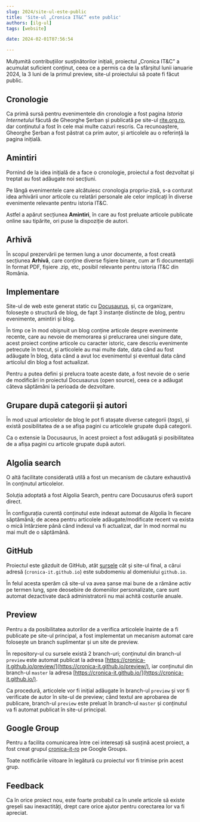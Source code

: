 ```yaml
---
slug: 2024/site-ul-este-public
title: 'Site-ul „Cronica IT&C” este public'
authors: [ilg-ul]
tags: [website]

date: 2024-02-01T07:56:54

---
```


Mulțumită contribuțiilor susținătorilor inițiali, proiectul „Cronica IT&C” a
acumulat suficient conținut,
ceea ce a permis ca de la sfârșitul lunii ianuarie 2024, la 3 luni de la
primul preview, site-ul proiectului să poate fi făcut public.

<!-- truncate -->

## Cronologie

Ca primă sursă pentru evenimentele din cronologie a fost pagina
_Istoria Internetului_ făcută de Gheorghe Șerban
și publicată pe site-ul
[rite.org.ro](https://rite.org.ro/istoria-internetului/),
dar conținutul a fost în cele mai multe cazuri rescris. Ca recunoaștere,
Gheorghe Șerban a fost păstrat ca prim autor, și articolele au o referință
la pagina inițială.

## Amintiri

Pornind de la idea inițială de a face o cronologie, proiectul a fost dezvoltat
și treptat au fost adăugate noi secțiuni.

Pe lângă evenimentele care alcătuiesc cronologia propriu-zisă, s-a conturat idea
arhivării unor articole cu relatări personale ale celor implicați
în diverse evenimente relevante pentru istoria IT&C.

Astfel a apărut secțiunea **Amintiri**,
în care au fost preluate articole publicate
online sau tipărite, ori puse la dispoziție de autori.

## Arhivă

În scopul prezervării pe termen lung a unor documente, a fost creată
secțiunea **Arhivă**, care conține diverse fișiere binare, cum ar fi
documentații în format PDF,
fișiere .zip, etc, posibil relevante pentru istoria IT&C din România.

## Implementare

Site-ul de web este generat static cu [Docusaurus](https://docusaurus.io),
și, ca organizare, folosește o structură de blog, de fapt 3 instanțe distincte
de blog, pentru evenimente, amintiri și blog.

În timp ce în mod obișnuit un blog conține articole despre evenimente recente,
care au nevoie de memorarea și prelucrarea unei singure date,
acest proiect conține articole cu caracter istoric,
care descriu evenimente petrecute în trecut, și articolele au mai multe date,
data când au fost adăugate în blog, data când a avut loc evenimentul și
eventual data când articolul din blog a fost actualizat.

Pentru a putea defini și prelucra toate aceste date, a fost nevoie de o
serie de modificări in proiectul Docusaurus (open source), ceea ce a
adăugat câteva săptămâni la perioada de dezvoltare.

## Grupare după categorii și autori

În mod uzual articolelor de blog le pot fi atașate diverse categorii
(_tags_), și există posibilitatea de a se afișa pagini cu articolele
grupate după categorii.

Ca o extensie la Docusaurus, în acest proiect a fost adăugată și
posibilitatea de a afișa pagini cu articole grupate după autori.

## Algolia search

O altă facilitate considerată utilă a fost un
mecanism de căutare exhaustivă în conținutul articolelor.

Soluția adoptată a fost Algolia Search, pentru care Docusaurus oferă
suport direct.

În configurația curentă conținutul este indexat automat de Algolia
în fiecare săptămână; de aceea pentru articolele adăugate/modificate
recent va exista o mică întârziere până când
indexul va fi actualizat, dar în mod normal nu mai mult de o săptămână.

## GitHub

Proiectul este găzduit de GitHub, atât
[sursele](https://github.com/cronica-it) cât și site-ul final, a
cărui adresă (`cronica-it.github.io`) este subdomeniu al domeniului
`github.io`.

În felul acesta sperăm că site-ul va avea șanse mai bune de a rămâne
activ pe termen lung, spre deosebire de domeniilor personalizate, care
sunt automat dezactivate dacă administratorii nu mai achită costurile
anuale.

## Preview

Pentru a da posibilitatea autorilor de a verifica articolele înainte de
a fi publicate pe site-ul principal, a fost implementat un mecanism
automat care folosește un
branch suplimentar și un site de preview.

În repository-ul cu sursele există 2 branch-uri; conținutul din branch-ul
`preview` este automat publicat la adresa [https://cronica-it.github.io/preview/](https://cronica-it.github.io/preview/),
iar conținutul din branch-ul `master` la adresa [https://cronica-it.github.io/](https://cronica-it.github.io/).

Ca procedură, articolele vor fi inițial adăugate în branch-ul `preview` și vor fi verificate de autor
în site-ul de preview; când textul are aprobarea de publicare, branch-ul `preview`
este preluat în branch-ul `master` și conținutul va fi automat publicat în site-ul principal.

## Google Group

Pentru a facilita comunicarea între cei interesați să susțină acest proiect,
a fost creat grupul
[cronica-it-ro](https://groups.google.com/u/1/g/cronica-it-ro)
pe Google Groups.

Toate notificările viitoare în legătură cu proiectul vor fi trimise prin
acest grup.

## Feedback

Ca în orice proiect nou, este foarte probabil ca în unele articole să
existe greșeli sau
inexactități, drept care orice ajutor pentru corectarea lor va fi apreciat.
